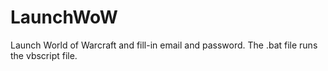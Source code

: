 # LaunchWoW
Launch World of Warcraft and fill-in email and password. The .bat file runs the vbscript file.
